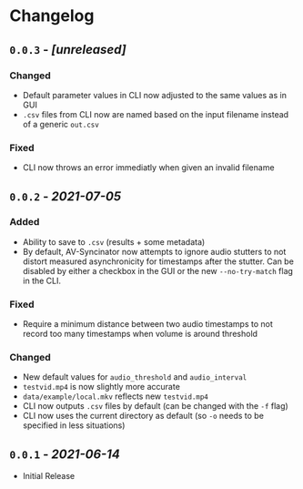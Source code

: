 Changelog
======================================================================

`0.0.3` - _[unreleased]_
----------------------------------------------------------------------

### Changed

- Default parameter values in CLI now adjusted to the same values as in GUI
- `.csv` files from CLI now are named based on the input filename instead of a
  generic `out.csv`

### Fixed

- CLI now throws an error immediatly when given an invalid filename


`0.0.2` - _2021-07-05_
----------------------------------------------------------------------

### Added

- Ability to save to `.csv` (results + some metadata)
- By default, AV-Syncinator now attempts to ignore audio stutters to not distort
  measured asynchronicity for timestamps after the stutter. Can be disabled by
  either a checkbox in the GUI or the new `--no-try-match` flag in the CLI.

### Fixed

- Require a minimum distance between two audio timestamps to not record too many
  timestamps when volume is around threshold

### Changed

- New default values for `audio_threshold` and `audio_interval`
- `testvid.mp4` is now slightly more accurate
- `data/example/local.mkv` reflects new `testvid.mp4`
- CLI now outputs `.csv` files by default (can be changed with the `-f` flag)
- CLI now uses the current directory as default (so `-o` needs to be specified
  in less situations)

`0.0.1` - _2021-06-14_
----------------------------------------------------------------------

- Initial Release